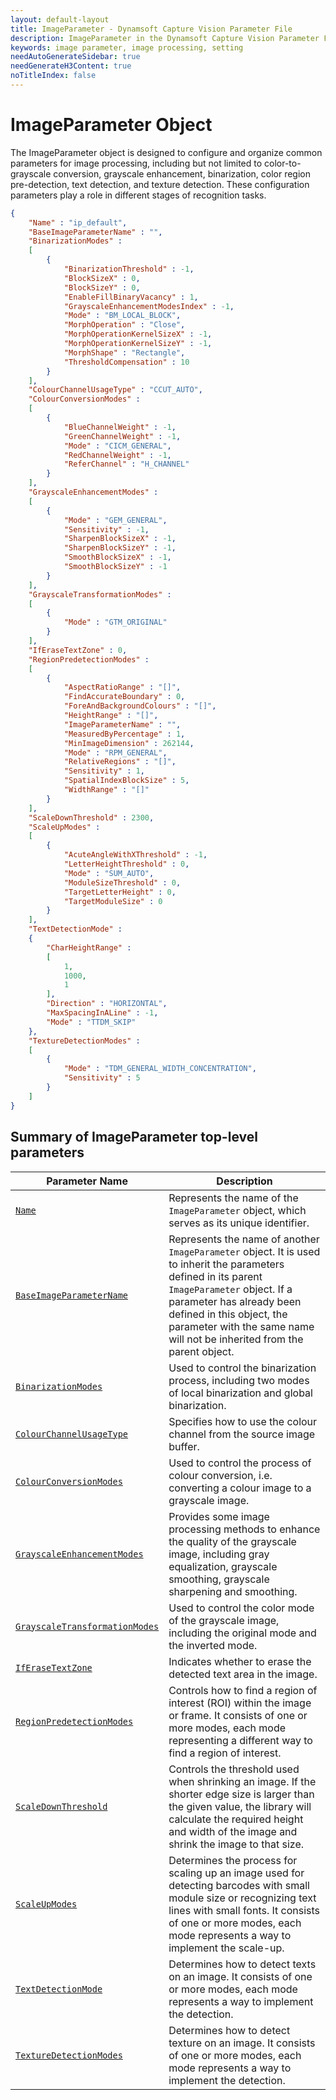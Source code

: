 ```yaml
---
layout: default-layout
title: ImageParameter - Dynamsoft Capture Vision Parameter File
description: ImageParameter in the Dynamsoft Capture Vision Parameter File is an object for configuring common image processing steps.
keywords: image parameter, image processing, setting
needAutoGenerateSidebar: true
needGenerateH3Content: true
noTitleIndex: false
---
```


# ImageParameter Object

The ImageParameter object is designed to configure and organize common parameters for image processing, including but not limited to color-to-grayscale conversion, grayscale enhancement, binarization, color region pre-detection, text detection, and texture detection. These configuration parameters play a role in different stages of recognition tasks.

```json
{
    "Name" : "ip_default",
    "BaseImageParameterName" : "",
    "BinarizationModes" : 
    [
        {
            "BinarizationThreshold" : -1,
            "BlockSizeX" : 0,
            "BlockSizeY" : 0,
            "EnableFillBinaryVacancy" : 1,
            "GrayscaleEnhancementModesIndex" : -1,
            "Mode" : "BM_LOCAL_BLOCK",
            "MorphOperation" : "Close",
            "MorphOperationKernelSizeX" : -1,
            "MorphOperationKernelSizeY" : -1,
            "MorphShape" : "Rectangle",
            "ThresholdCompensation" : 10
        }
    ],
    "ColourChannelUsageType" : "CCUT_AUTO",
    "ColourConversionModes" : 
    [
        {
            "BlueChannelWeight" : -1,
            "GreenChannelWeight" : -1,
            "Mode" : "CICM_GENERAL",
            "RedChannelWeight" : -1,
            "ReferChannel" : "H_CHANNEL"
        }
    ],
    "GrayscaleEnhancementModes" : 
    [
        {
            "Mode" : "GEM_GENERAL",
            "Sensitivity" : -1,
            "SharpenBlockSizeX" : -1,
            "SharpenBlockSizeY" : -1,
            "SmoothBlockSizeX" : -1,
            "SmoothBlockSizeY" : -1
        }
    ],
    "GrayscaleTransformationModes" : 
    [
        {
            "Mode" : "GTM_ORIGINAL"
        }
    ],
    "IfEraseTextZone" : 0,
    "RegionPredetectionModes" : 
    [
        {
            "AspectRatioRange" : "[]",
            "FindAccurateBoundary" : 0,
            "ForeAndBackgroundColours" : "[]",
            "HeightRange" : "[]",
            "ImageParameterName" : "",
            "MeasuredByPercentage" : 1,
            "MinImageDimension" : 262144,
            "Mode" : "RPM_GENERAL",
            "RelativeRegions" : "[]",
            "Sensitivity" : 1,
            "SpatialIndexBlockSize" : 5,
            "WidthRange" : "[]"
        }
    ],
    "ScaleDownThreshold" : 2300,
    "ScaleUpModes" : 
    [
        {
            "AcuteAngleWithXThreshold" : -1,
            "LetterHeightThreshold" : 0,
            "Mode" : "SUM_AUTO",
            "ModuleSizeThreshold" : 0,
            "TargetLetterHeight" : 0,
            "TargetModuleSize" : 0
        }
    ],
    "TextDetectionMode" : 
    {
        "CharHeightRange" : 
        [
            1,
            1000,
            1
        ],
        "Direction" : "HORIZONTAL",
        "MaxSpacingInALine" : -1,
        "Mode" : "TTDM_SKIP"
    },
    "TextureDetectionModes" : 
    [
        {
            "Mode" : "TDM_GENERAL_WIDTH_CONCENTRATION",
            "Sensitivity" : 5
        }
    ]
}
```

## Summary of ImageParameter top-level parameters

| Parameter Name | Description |
| -------------- | ----------- |
| [`Name`](../reference/shared-parameter/name.md) | Represents the name of the `ImageParameter` object, which serves as its unique identifier. |
| [`BaseImageParameterName`](../reference/image-parameter/base-image-parameter-name.md) | Represents the name of another `ImageParameter` object. It is used to inherit the parameters defined in its parent `ImageParameter` object. If a parameter has already been defined in this object, the parameter with the same name will not be inherited from the parent object.|
| [`BinarizationModes`](../reference/image-parameter/binarization-modes.md) | Used to control the binarization process, including two modes of local binarization and global binarization. |
| [`ColourChannelUsageType`](../reference/image-parameter/colour-channel-usage-type.md) | Specifies how to use the colour channel from the source image buffer.|
| [`ColourConversionModes`](../reference/image-parameter/colour-conversion-modes.md) | Used to control the process of colour conversion, i.e. converting a colour image to a grayscale image.|
| [`GrayscaleEnhancementModes`](../reference/image-parameter/grayscale-enhancement-modes.md) | Provides some image processing methods to enhance the quality of the grayscale image, including gray equalization, grayscale smoothing, grayscale sharpening and smoothing.|
| [`GrayscaleTransformationModes`](../reference/image-parameter/grayscale-transformation-modes.md) | Used to control the color mode of the grayscale image, including the original mode and the inverted mode. |
| [`IfEraseTextZone`](../reference/image-parameter/if-erase-text-zone.md) | Indicates whether to erase the detected text area in the image.|
| [`RegionPredetectionModes`](../reference/image-parameter/region-predetection-modes.md) | Controls how to find a region of interest (ROI) within the image or frame. It consists of one or more modes, each mode representing a different way to find a region of interest.|
| [`ScaleDownThreshold`](../reference/image-parameter/scale-down-threshold.md) | Controls the threshold used when shrinking an image. If the shorter edge size is larger than the given value, the library will calculate the required height and width of the image and shrink the image to that size.|
| [`ScaleUpModes`](../reference/image-parameter/scale-up-modes.md)| Determines the process for scaling up an image used for detecting barcodes with small module size or recognizing text lines with small fonts. It consists of one or more modes, each mode represents a way to implement the scale-up. |
| [`TextDetectionMode`](../reference/image-parameter/text-detection-mode.md) | Determines how to detect texts on an image. It consists of one or more modes, each mode represents a way to implement the detection. |
| [`TextureDetectionModes`](../reference/image-parameter/texture-detection-modes.md) | Determines how to detect texture on an image. It consists of one or more modes, each mode represents a way to implement the detection. |
